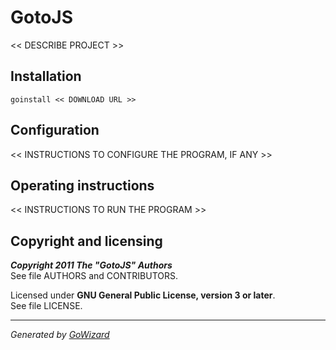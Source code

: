GotoJS
======

<< DESCRIBE PROJECT >>


## Installation

	goinstall << DOWNLOAD URL >>


## Configuration

<< INSTRUCTIONS TO CONFIGURE THE PROGRAM, IF ANY >>


## Operating instructions

<< INSTRUCTIONS TO RUN THE PROGRAM >>


## Copyright and licensing

***Copyright 2011  The "GotoJS" Authors***  
See file AUTHORS and CONTRIBUTORS.

Licensed under **GNU General Public License, version 3 or later**.  
See file LICENSE.


* * *
*Generated by [GoWizard](https://github.com/kless/GoWizard)*

